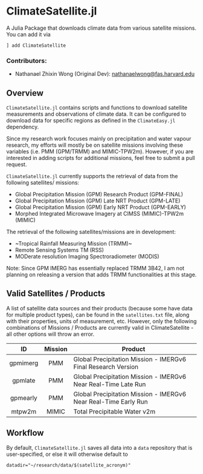 # ClimateSatellite.jl

A Julia Package that downloads climate data from various satellite missions.  You can add it via
```
] add ClimateSatellite
```

### Contributors:
* Nathanael Zhixin Wong (Original Dev): nathanaelwong@fas.harvard.edu


## Overview
`ClimateSatellite.jl` contains scripts and functions to download satellite measurements and
observations of climate data.  It can be configured to download data for specific regions
as defined in the `ClimateEasy.jl` dependency.

Since my research work focuses mainly on precipitation and water vapour research, my efforts
will mostly be on satellite missions involving these variables (i.e. PMM (GPM/TRMM) and MIMIC-TPW2m).  However, if you are interested in adding scripts for additional missions, feel free to submit a pull request.

`ClimateSatellite.jl` currently supports the retrieval of data from the following satellites/
missions:
* Global Precipitation Mission (GPM) Research Product (GPM-FINAL)
* Global Precipitation Mission (GPM) Late NRT Product (GPM-LATE)
* Global Precipitation Mission (GPM) Early NRT Product (GPM-EARLY)
* Morphed Integrated Microwave Imagery at CIMSS (MIMIC)-TPW2m (MIMIC)

The retrieval of the following satellites/missions are in development:
* ~Tropical Rainfall Measuring Mission (TRMM)~
* Remote Sensing Systems TM (RSS)
* MODerate resolution Imaging Spectroradiometer (MODIS)

Note: Since GPM IMERG has essentially replaced TRMM 3B42, I am not planning on releasing a version that adds TRMM functionalities at this stage.


## Valid Satellites / Products
A list of satellite data sources and their products (because some have data for multiple
product types), can be found in the `satellites.txt` file, along with their properties,
units of measurement, etc.  However, only the following combinations of Missions / Products
are currently valid in ClimateSatellite - all other options will throw an error.

|    ID   | Mission | Product |
|  :---:  | :---: | --- |
| gpmimerg |  PMM  | Global Precipitation Mission - IMERGv6 Final Research Version |
| gpmlate  |  PMM  | Global Precipitation Mission - IMERGv6 Near Real-Time Late Run |
| gpmearly |  PMM  | Global Precipitation Mission - IMERGv6 Near Real-Time Early Run |
| mtpw2m   | MIMIC | Total Precipitable Water v2m |


## Workflow
By default, `ClimateSatellite.jl` saves all data into a `data` repository that is user-specified, or else it will otherwise default to
```
datadir="~/research/data/$(satellite_acronym)"
```
